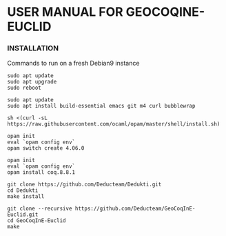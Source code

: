 USER MANUAL FOR GEOCOQINE-EUCLID
======================================

### INSTALLATION

Commands to run on a fresh Debian9 instance

```
sudo apt update
sudo apt upgrade
sudo reboot

sudo apt update
sudo apt install build-essential emacs git m4 curl bubblewrap

sh <(curl -sL https://raw.githubusercontent.com/ocaml/opam/master/shell/install.sh)

opam init
eval `opam config env`
opam switch create 4.06.0

opam init
eval `opam config env`
opam install coq.8.8.1

git clone https://github.com/Deducteam/Dedukti.git
cd Dedukti
make install

git clone --recursive https://github.com/Deducteam/GeoCoqInE-Euclid.git
cd GeoCoqInE-Euclid
make

```
